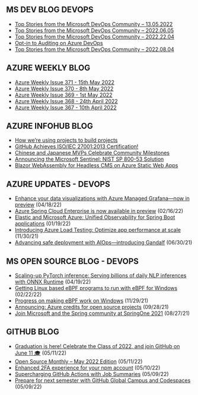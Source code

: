 ## MS DEV BLOG DEVOPS 

<!-- DEVBLOGDEVOPS:START -->
- [Top Stories from the Microsoft DevOps Community – 13.05.2022](https://devblogs.microsoft.com/devops/top-stories-from-the-microsoft-devops-community-06-13-2022/)
- [Top Stories from the Microsoft DevOps Community – 2022.06.05](https://devblogs.microsoft.com/devops/top-stories-from-the-microsoft-devops-community-2022-06-05/)
- [Top Stories from the Microsoft DevOps Community – 2022.22.04](https://devblogs.microsoft.com/devops/top-stories-from-the-microsoft-devops-community-2022-22-04/)
- [Opt-in to Auditing on Azure DevOps](https://devblogs.microsoft.com/devops/opt-in-to-auditing-on-azure-devops/)
- [Top Stories from the Microsoft DevOps Community – 2022.08.04](https://devblogs.microsoft.com/devops/top-stories-from-the-microsoft-devops-community-2022-08-04/)
<!-- DEVBLOGDEVOPS:END -->


## AZURE WEEKLY BLOG

<!-- AZUREWEEKLY:START -->
- [Azure Weekly Issue 371 - 15th May 2022](https://azureweekly.info/issue-371.html)
- [Azure Weekly Issue 370 - 8th May 2022](https://azureweekly.info/issue-370.html)
- [Azure Weekly Issue 369 - 1st May 2022](https://azureweekly.info/issue-369.html)
- [Azure Weekly Issue 368 - 24th April 2022](https://azureweekly.info/issue-368.html)
- [Azure Weekly Issue 367 - 10th April 2022](https://azureweekly.info/issue-367.html)
<!-- AZUREWEEKLY:END -->

## AZURE INFOHUB BLOG 

<!-- AZUREINFOHUB:START -->
- [How we’re using projects to build projects](https://github.blog/2022-05-16-how-were-using-projects-to-build-projects/)
- [GitHub Achieves ISO/IEC 27001:2013 Certification!](https://github.blog/2022-05-16-github-achieves-iso-iec-270012013-certification/)
- [Chinese and Japanese MVPs Celebrate Community Milestones](https://techcommunity.microsoft.com/t5/microsoft-mvp-award-program-blog/chinese-and-japanese-mvps-celebrate-community-milestones/ba-p/3383692)
- [Announcing the Microsoft Sentinel: NIST SP 800-53 Solution](https://techcommunity.microsoft.com/t5/microsoft-sentinel-blog/announcing-the-microsoft-sentinel-nist-sp-800-53-solution/ba-p/3381485)
- [Blazor WebAssembly for Headless CMS on Azure Static Web Apps](https://techcommunity.microsoft.com/t5/apps-on-azure-blog/blazor-webassembly-for-headless-cms-on-azure-static-web-apps/ba-p/3348808)
<!-- AZUREINFOHUB:END -->


## AZURE UPDATES - DEVOPS 

<!-- AZUREUPDATES:START -->

 - [Enhance your data visualizations with Azure Managed Grafana—now in preview](https://azure.microsoft.com/blog/enhance-your-data-visualizations-with-azure-managed-grafana-now-in-preview/) (04/18/22)
 - [Azure Spring Cloud Enterprise is now available in preview](https://azure.microsoft.com/blog/azure-spring-cloud-enterprise-is-now-available-in-preview/) (02/16/22)
 - [Elastic and Microsoft Azure: Unified Observability for Spring Boot applications](https://azure.microsoft.com/blog/elastic-and-microsoft-azure-unified-observability-for-spring-boot-applications/) (01/19/22)
 - [Introducing Azure Load Testing: Optimize app performance at scale](https://azure.microsoft.com/blog/introducing-azure-load-testing-optimize-app-performance-at-scale/) (11/30/21)
 - [Advancing safe deployment with AIOps—introducing Gandalf](https://azure.microsoft.com/blog/advancing-safe-deployment-with-aiops-introducing-gandalf/) (06/30/21)
<!-- AZUREUPDATES:END -->


## MS OPEN SOURCE BLOG - DEVOPS 

<!-- MSOPENSOURCEBLOG:START -->

 - [Scaling-up PyTorch inference: Serving billions of daily NLP inferences with ONNX Runtime](https://cloudblogs.microsoft.com/opensource/2022/04/19/scaling-up-pytorch-inference-serving-billions-of-daily-nlp-inferences-with-onnx-runtime/) (04/19/22)
 - [Getting Linux based eBPF programs to run with eBPF for Windows](https://cloudblogs.microsoft.com/opensource/2022/02/22/getting-linux-based-ebpf-programs-to-run-with-ebpf-for-windows/) (02/22/22)
 - [Progress on making eBPF work on Windows](https://cloudblogs.microsoft.com/opensource/2021/11/29/progress-on-making-ebpf-work-on-windows/) (11/29/21)
 - [Announcing: Azure credits for open source projects](https://cloudblogs.microsoft.com/opensource/2021/09/28/announcing-azure-credits-for-open-source-projects/) (09/28/21)
 - [Join Microsoft and the Spring community at SpringOne 2021](https://cloudblogs.microsoft.com/opensource/2021/08/27/join-microsoft-and-the-spring-community-at-springone-2021/) (08/27/21)
<!-- MSOPENSOURCEBLOG:END -->


## GITHUB BLOG


<!-- GITHUB:START -->

 - [Graduation is here! Celebrate the Class of 2022, and join GitHub on June 11 🎓](https://github.blog/2022-05-11-graduation-is-here-celebrate-the-class-of-2022-and-join-github-on-june-11/) (05/11/22)
 - [Open Source Monthly – May 2022 Edition](https://github.blog/2022-05-11-open-source-monthly-may-2022-edition/) (05/11/22)
 - [Enhanced 2FA experience for your npm account](https://github.blog/2022-05-10-enhanced-2fa-experience-for-your-npm-account/) (05/10/22)
 - [Supercharging GitHub Actions with Job Summaries](https://github.blog/2022-05-09-supercharging-github-actions-with-job-summaries/) (05/09/22)
 - [Prepare for next semester with GitHub Global Campus and Codespaces](https://github.blog/2022-05-09-prepare-for-next-semester-with-github-global-campus-and-codespaces/) (05/09/22)
<!-- GITHUB:END -->
